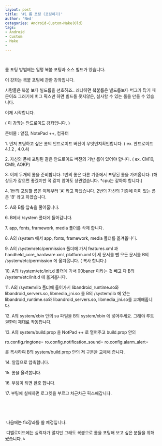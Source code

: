 ```yaml
---
layout: post
title: '#1 롬 포팅 (포팅하기)'
author: 'Ned'
categories: Android-Custom-Make(Old)
tags:
- Android
- Custom
- Make
-
---
```



<script> location.href='https://cafe.naver.com/develoid/218413' ; </script>

<p>&nbsp;</p>
<p><p><p> </p>
<p>롬 포팅 방법에는 일명 복붙 포팅과 소스 빌드가 있습니다.</p>
<p>이 강좌는 복붙 포팅에 관한 강좌입니다.</p>
<p>사람들은 복붙 보다 빌드롬을 선호하죠.. 왜냐하면 복붙롬은 빌드롬보다 버그가 많기 때문이죠 그러기에 버그 픽스만 하면 빌드롬 못지않은, 실사할 수 있는 롬을 만들 수 있습니다.</p>
<p> 이제 시작합니다.</p>
<p> </p>
<p>( 이 강좌는 안드로이드 강좌입니다. )</p>
<p> </p>
<p>준비물 : 알집, NotePad ++, 컴퓨터</p>
<p> </p>
<p>1. 먼저 포팅하고 싶은 롬의 안드로이드 버전이 무엇인지확인합니다. ( ex. 안드로이드 4.1.2 , 4.0.4)</p>
<p>2. 자신의 폰에 포팅된 같은 안드로이드 버전의 기반 롬이 있어야 합니다. ( ex. CM10, CM9, AOKP)</p>
<p>3. 이제 두개의 롬을 준비합니다. 1번의 롬은 다른 기종에서 포팅된 롬을 가져옵니다. (해상도가 같으면 좋겠지만 꼭 같지 않아도 상관없습니다. *cpu는 같아야 합니다.)</p>
<p>4. 1번의 포팅할 롬은 이제부터 'A' 라고 하겠습니다. 2번의 자신의 기종에 이미 있는 롬은 'B' 라고 하겠습니다.</p>
<p>5. A와 B를 압축을 풀어줍니다.</p>
<p>6. B에서 /system 폴더에 들어갑니다.</p>
<p>7. app, fonts, framework, media 폴더를 삭제 합니다.</p>
<p>8. A의 /system 에서 app, fonts, framework, media 폴더를 옮겨옵니다.</p>
<p>9. A의 /system/etc/permission 폴더에 가서 features.xml 과 handheld_core_hardware.xml, platform.xml 이 세 문서를 뺀 모든 문서를 B의 /system/etc/permission 에 옮겨옵니다. ( 복사 합니다.)</p>
<p>10. A의 /system/etc/init.d 폴더에 가서 00baner 이라는 것 빼고 다 B의 /system/etc/init.d 에 옮겨옵니다.</p>
<p>11. A의 /system/lib 폴더에 들어가서 libandroid_runtime.so와 libandroid_servers.so, libmedia_jni.so 를 B의 /system/lib 에 있는 libandroid_runtime.so와 libandroid_servers.so, libmedia_jni.so를 교체해줍니다.</p>
<p>12. A의 system/xbin 안의 su 파일을 B의 system/xbin 에 넣어주세요. 그래야 루트권한이 제대로 작동합니다.</p>
<p>13. A의 system/build.prop 을 NotPad ++ 로 열어주고 build.prop 안의 </p>
<p>         ro.config.ringtone=         ro.config.notification_sound=         ro.config.alarm_alert= </p>
<p>를 복사하여 B의 system/build.prop 안의 저 구문을 교체해 줍니다. </p>
<p>14. 알집으로 압축합니다.</p>
<p>15. 롬을 올려봅니다.</p>
<p>16. 부팅이 되면 환호 합니다. </p>
<p>17. 부팅에 실패하면 로그켓을 부르고 차근차근 픽스해갑니다.</p>
<p>&nbsp;</p>
<p>&nbsp;</p>
 </p>
 </p>
 </p>
<p>&nbsp;다음에는 fix강좌를 쓸 예정입니다.</p>
<p>&nbsp;디벨로이드에는 실력자가 많지만 그래도 복붙으로 롬을 포팅해 보고 싶은 분들을 위해 썼습니다.ㅎ</p>

